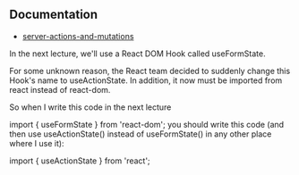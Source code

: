 ## Documentation

- [server-actions-and-mutations](https://nextjs.org/docs/app/building-your-application/data-fetching/server-actions-and-mutations)


In the next lecture, we'll use a React DOM Hook called useFormState.

For some unknown reason, the React team decided to suddenly change this Hook's name to useActionState. In addition, it now must be imported from react instead of react-dom.

So when I write this code in the next lecture

import { useFormState } from 'react-dom';
you should write this code (and then use useActionState() instead of useFormState() in any other place where I use it):

import { useActionState } from 'react';